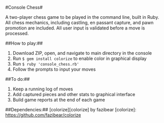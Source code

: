#Console Chess#

A two-player chess game to be played in the command line, built in
Ruby. All chess mechanics, including castling, en passant capture,
and pawn promotion are included. All user input is validated before
a move is processed.

##How to play:##
1. Download ZIP, open, and navigate to main directory in the console
2. Run `$ gem install colorize` to enable color in graphical display
3. Run `$ ruby 'console_chess.rb'`
4. Follow the prompts to input your moves

##To do:##
1. Keep a running log of moves
2. Add captured pieces and other stats to graphical interface
3. Build game reports at the end of each game

##Dependencies:##
[colorize][colorize] by fazibear
[colorize]: https://github.com/fazibear/colorize
